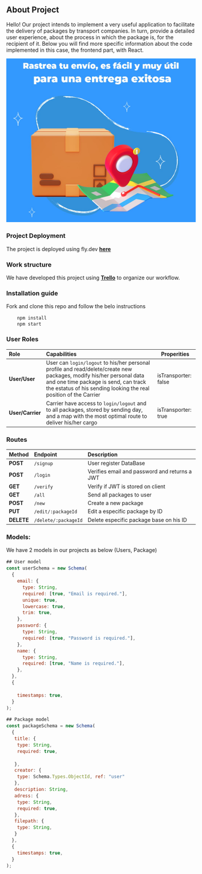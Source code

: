 ## About Project

Hello! Our project intends to implement a very useful application to facilitate the delivery of packages by transport companies.
In turn, provide a detailed user experience, about the process in which the package is, for the recipient of it.
Below you will find more specific information about the code implemented in this case, the frontend part, with React.

 

![photo](imgREADME.png)

### Project Deployment

The project is deployed using fly.dev **[here](https://fly.io/apps/buenobonitobarato2)**

### Work structure

We have developed this project using **[Trello](https://trello.com/b/ySq7J01o/proyecto-3)** to organize our workflow.

### Installation guide

Fork and clone this repo and follow the belo instructions

```
    npm install
    npm start
```

### User Roles

| Role      | Capabilities                                                                                                                                      | Properities    |
| :-------- | :------------------------------------------------------------------------------------------------------------------------------------------------ | -------------- |
| **User/User**  | User can `login/logout` to his/her personal profile and read/delete/create new packages, modify his/her personal data and one time package is send, can track the estatus of his sending looking the real position of the Carrier | isTransporter: false |
| **User/Carrier** | Carrier have access to `login/logout` and to all packages, stored by sending day, and a map with the most optimal route to deliver his/her cargo                | isTransporter: true  |

### Routes

| Method    | Endpoint               | Description                                |
| :-------  | :--------------------- | :----------------------------------------- |
| **POST**  | `/signup`              | User register DataBase                     |
| **POST**  | `/login`               | Verifies email and password and returns a JWT  |
| **GET**   | `/verify`              | Verify  if JWT is stored on client         |
| **GET**   | `/all`                 | Send all packages to user                  |
| **POST**  | `/new`                 | Create a new package                       |
| **PUT**   | `/edit/:packageId`     | Edit a especific package by ID             |
| **DELETE**| `/delete/:packageId`   | Delete especific package base on his ID    |


### Models:

We have 2 models in our projects as below (Users, Package)

```javascript
## User model
const userSchema = new Schema(
  {
    email: {
      type: String,
      required: [true, "Email is required."],
      unique: true,
      lowercase: true,
      trim: true,
    },
    password: {
      type: String,
      required: [true, "Password is required."],
    },
    name: {
      type: String,
      required: [true, "Name is required."],
    },
  },
  {

    timestamps: true,
  }
);

```

```javascript
## Package model
const packageSchema = new Schema(
  {
   title: {
    type: String,
    required: true,
 
   },
   creator: {
    type: Schema.Types.ObjectId, ref: "user"
   },
   description: String,
   adress: {
    type: String,
    required: true,
   },
   filepath: {
    type: String,
   }
  },
  {
    timestamps: true,
  }
);
```
